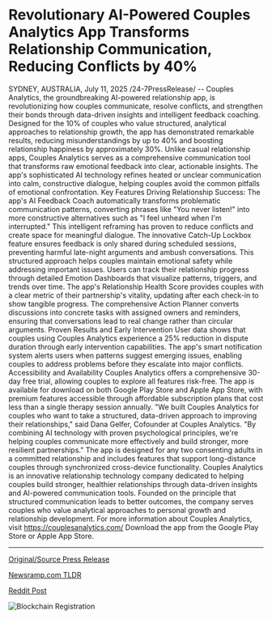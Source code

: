 # Revolutionary AI-Powered Couples Analytics App Transforms Relationship Communication, Reducing Conflicts by 40%

SYDNEY, AUSTRALIA, July 11, 2025 /24-7PressRelease/ -- Couples Analytics, the groundbreaking AI-powered relationship app, is revolutionizing how couples communicate, resolve conflicts, and strengthen their bonds through data-driven insights and intelligent feedback coaching. Designed for the 10% of couples who value structured, analytical approaches to relationship growth, the app has demonstrated remarkable results, reducing misunderstandings by up to 40% and boosting relationship happiness by approximately 30%.  Unlike casual relationship apps, Couples Analytics serves as a comprehensive communication tool that transforms raw emotional feedback into clear, actionable insights. The app's sophisticated AI technology refines heated or unclear communication into calm, constructive dialogue, helping couples avoid the common pitfalls of emotional confrontation.  Key Features Driving Relationship Success:  The app's AI Feedback Coach automatically transforms problematic communication patterns, converting phrases like "You never listen!" into more constructive alternatives such as "I feel unheard when I'm interrupted." This intelligent reframing has proven to reduce conflicts and create space for meaningful dialogue.  The innovative Catch-Up Lockbox feature ensures feedback is only shared during scheduled sessions, preventing harmful late-night arguments and ambush conversations. This structured approach helps couples maintain emotional safety while addressing important issues.  Users can track their relationship progress through detailed Emotion Dashboards that visualize patterns, triggers, and trends over time. The app's Relationship Health Score provides couples with a clear metric of their partnership's vitality, updating after each check-in to show tangible progress.  The comprehensive Action Planner converts discussions into concrete tasks with assigned owners and reminders, ensuring that conversations lead to real change rather than circular arguments.  Proven Results and Early Intervention  User data shows that couples using Couples Analytics experience a 25% reduction in dispute duration through early intervention capabilities. The app's smart notification system alerts users when patterns suggest emerging issues, enabling couples to address problems before they escalate into major conflicts.  Accessibility and Availability  Couples Analytics offers a comprehensive 30-day free trial, allowing couples to explore all features risk-free. The app is available for download on both Google Play Store and Apple App Store, with premium features accessible through affordable subscription plans that cost less than a single therapy session annually.  "We built Couples Analytics for couples who want to take a structured, data-driven approach to improving their relationships," said Dana Gelfer, Cofounder at Couples Analytics. "By combining AI technology with proven psychological principles, we're helping couples communicate more effectively and build stronger, more resilient partnerships."  The app is designed for any two consenting adults in a committed relationship and includes features that support long-distance couples through synchronized cross-device functionality.  Couples Analytics is an innovative relationship technology company dedicated to helping couples build stronger, healthier relationships through data-driven insights and AI-powered communication tools. Founded on the principle that structured communication leads to better outcomes, the company serves couples who value analytical approaches to personal growth and relationship development.  For more information about Couples Analytics, visit https://couplesanalytics.com/ Download the app from the Google Play Store or Apple App Store. 

---

[Original/Source Press Release](https://www.24-7pressrelease.com/press-release/524718/revolutionary-ai-powered-couples-analytics-app-transforms-relationship-communication-reducing-conflicts-by-40)
                    

[Newsramp.com TLDR](https://newsramp.com/curated-news/revolutionize-your-relationship-with-ai-powered-couples-analytics/c4a5d0e6e87d60081540ace0b7e7735d) 

 



[Reddit Post](https://www.reddit.com/r/newsramp/comments/1lx0pi8/revolutionize_your_relationship_with_aipowered/) 



![Blockchain Registration](https://cdn.newsramp.app/24-7PressRelease/qrcode/257/11/lendpfZ6.webp)